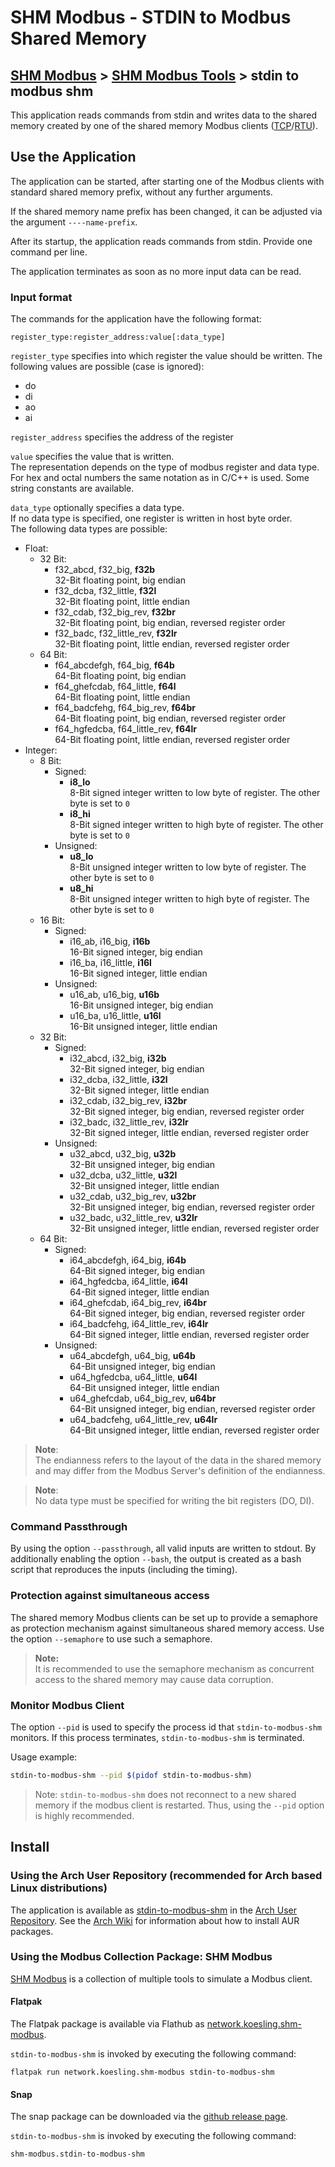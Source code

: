 # SHM Modbus - STDIN to Modbus Shared Memory

[SHM Modbus](../../index.md) > [SHM Modbus Tools](../index.md) > stdin to modbus shm
---

This application reads commands from stdin and writes data to the shared memory created by one of the shared memory Modbus clients ([TCP](../../modbus_clients/tcp/index.md)/[RTU](../../modbus_clients/rtu/index.md)).


## Use the Application

The application can be started, after starting one of the Modbus clients with standard shared memory prefix, without any further arguments.

If the shared memory name prefix has been changed, it can be adjusted via the argument ```----name-prefix```.

After its startup, the application reads commands from stdin. 
Provide one command per line.

The application terminates as soon as no more input data can be read.

### Input format

The commands for the application have the following format:
```
register_type:register_address:value[:data_type]
```

```register_type``` specifies into which register the value should be written.
The following values are possible (case is ignored):
- do
- di
- ao
- ai

```register_address``` specifies the address of the register

```value``` specifies the value that is written.  
The representation depends on the type of modbus register and data type.
For hex and octal numbers the same notation as in C/C++ is used.
Some string constants are available.

```data_type``` optionally specifies a data type.  
If no data type is specified, one register is written in host byte order.  
The following data types are possible:
- Float:
  - 32 Bit:
    - f32_abcd, f32_big, **f32b**  
      32-Bit floating point, big endian
    - f32_dcba, f32_little, **f32l**  
      32-Bit floating point, little endian
    - f32_cdab, f32_big_rev, **f32br**  
      32-Bit floating point, big endian, reversed register order
    - f32_badc, f32_little_rev, **f32lr**  
      32-Bit floating point, little endian, reversed register order
  - 64 Bit:
    - f64_abcdefgh, f64_big, **f64b**  
      64-Bit floating point, big endian
    - f64_ghefcdab, f64_little, **f64l**  
      64-Bit floating point, little endian
    - f64_badcfehg, f64_big_rev, **f64br**  
      64-Bit floating point, big endian, reversed register order
    - f64_hgfedcba, f64_little_rev, **f64lr**  
      64-Bit floating point, little endian, reversed register order
- Integer:
  - 8 Bit:
    - Signed:
      - **i8_lo**  
        8-Bit signed integer written to low byte of register.
        The other byte is set to ```0```
      - **i8_hi**  
        8-Bit signed integer written to high byte of register.
        The other byte is set to ```0```
    - Unsigned:
      - **u8_lo**  
        8-Bit unsigned integer written to low byte of register.
        The other byte is set to ```0```
      - **u8_hi**  
        8-Bit unsigned integer written to high byte of register.
        The other byte is set to ```0```
  - 16 Bit:
    - Signed:
      - i16_ab, i16_big, **i16b**  
        16-Bit signed integer, big endian
      - i16_ba, i16_little, **i16l**  
        16-Bit signed integer, little endian
    - Unsigned:
      - u16_ab, u16_big, **u16b**  
        16-Bit unsigned integer, big endian
      - u16_ba, u16_little, **u16l**  
        16-Bit unsigned integer, little endian
  - 32 Bit:
    - Signed:
      - i32_abcd, i32_big, **i32b**  
        32-Bit signed integer, big endian
      - i32_dcba, i32_little, **i32l**  
        32-Bit signed integer, little endian
      - i32_cdab, i32_big_rev, **i32br**  
        32-Bit signed integer, big endian, reversed register order
      - i32_badc, i32_little_rev, **i32lr**  
        32-Bit signed integer, little endian, reversed register order
    - Unsigned:
      - u32_abcd, u32_big, **u32b**  
        32-Bit unsigned integer, big endian
      - u32_dcba, u32_little, **u32l**  
        32-Bit unsigned integer, little endian
      - u32_cdab, u32_big_rev, **u32br**  
        32-Bit unsigned integer, big endian, reversed register order
      - u32_badc, u32_little_rev, **u32lr**  
        32-Bit unsigned integer, little endian, reversed register order
  - 64 Bit:
    - Signed:
      - i64_abcdefgh, i64_big, **i64b**  
        64-Bit signed integer, big endian
      - i64_hgfedcba, i64_little, **i64l**  
        64-Bit signed integer, little endian
      - i64_ghefcdab, i64_big_rev, **i64br**  
        64-Bit signed integer, big endian, reversed register order
      - i64_badcfehg, i64_little_rev, **i64lr**  
        64-Bit signed integer, little endian, reversed register order
    - Unsigned:
      - u64_abcdefgh, u64_big, **u64b**  
        64-Bit unsigned integer, big endian
      - u64_hgfedcba, u64_little, **u64l**  
        64-Bit unsigned integer, little endian
      - u64_ghefcdab, u64_big_rev, **u64br**  
        64-Bit unsigned integer, big endian, reversed register order
      - u64_badcfehg, u64_little_rev, **u64lr**  
        64-Bit unsigned integer, little endian, reversed register order

> **Note**:  
The endianness refers to the layout of the data in the shared memory and may differ from the Modbus Server's 
definition of the endianness.

> **Note**:  
No data type must be specified for writing the bit registers (DO, DI).

### Command Passthrough

By using the option ```--passthrough```, all valid inputs are written to stdout.
By additionally enabling the option ```--bash```, the output is created as a bash script that reproduces the inputs
(including the timing).

### Protection against simultaneous access

The shared memory Modbus clients can be set up to provide a semaphore as protection mechanism against simultaneous shared memory access. Use the option ```--semaphore``` to use such a semaphore.

> **Note:**  
It is recommended to use the semaphore mechanism as concurrent access to the shared memory may cause data corruption.

### Monitor Modbus Client

The option ```--pid``` is used to specify the process id that ```stdin-to-modbus-shm``` monitors.
If this process terminates, ```stdin-to-modbus-shm``` is terminated.

Usage example:

```bash
stdin-to-modbus-shm --pid $(pidof stdin-to-modbus-shm)
```

> Note: ```stdin-to-modbus-shm``` does not reconnect to a new shared memory if the modbus client is restarted. Thus, using the ```--pid``` option is highly recommended.

## Install

### Using the Arch User Repository (recommended for Arch based Linux distributions)

The application is available as [stdin-to-modbus-shm](https://aur.archlinux.org/packages/stdin-to-modbus-shm) in the [Arch User Repository](https://aur.archlinux.org/).
See the [Arch Wiki](https://wiki.archlinux.org/title/Arch_User_Repository) for information about how to install AUR packages.

### Using the Modbus Collection Package: SHM Modbus

[SHM Modbus](https://nikolask-source.github.io/SHM_Modbus/) is a collection of multiple tools to simulate a Modbus client.

#### Flatpak

The Flatpak package is available via Flathub as [network.koesling.shm-modbus](https://flathub.org/apps/network.koesling.shm-modbus).

```stdin-to-modbus-shm``` is invoked by executing the following command:

```
flatpak run network.koesling.shm-modbus stdin-to-modbus-shm
```

#### Snap

The snap package can be downloaded via the [github release page](https://github.com/SHMModbus/SHM_Modbus/releases).

```stdin-to-modbus-shm``` is invoked by executing the following command:

```
shm-modbus.stdin-to-modbus-shm
```

